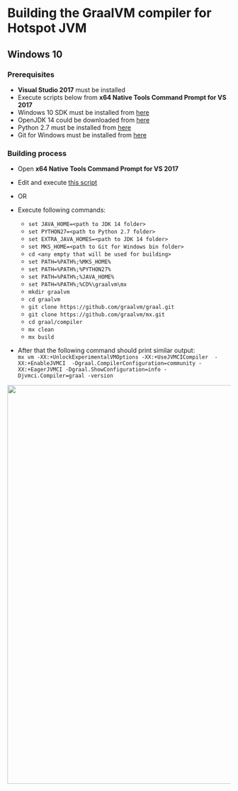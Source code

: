 # Building the GraalVM compiler for Hotspot JVM

## Windows 10

### Prerequisites
- **Visual Studio 2017** must be installed 
- Execute scripts below from **x64 Native Tools Command Prompt for VS 2017**
- Windows 10 SDK must be installed from [here](https://go.microsoft.com/fwlink/p/?linkid=2120843)
- OpenJDK 14 could be downloaded from [here](https://bell-sw.com/pages/downloads/?release=14.0.1+8)
- Python 2.7 must be installed from [here](https://www.python.org/ftp/python/2.7.18/python-2.7.18.amd64.msi)
- Git for Windows must be installed from [here](https://git-scm.com/download/win)

### Building process 
- Open **x64 Native Tools Command Prompt for VS 2017**
- Edit and execute [this script](https://github.com/dredwardhyde/graalvm-building-instructions/blob/master/graal_script.bat)
- OR
- Execute following commands:
  - ```set JAVA_HOME=<path to JDK 14 folder>```
  - ```set PYTHON27=<path to Python 2.7 folder>```
  - ```set EXTRA_JAVA_HOMES=<path to JDK 14 folder>```
  - ```set MKS_HOME=<path to Git for Windows bin folder>```
  - ```cd <any empty that will be used for building>```
  - ```set PATH=%PATH%;%MKS_HOME%```
  - ```set PATH=%PATH%;%PYTHON27%```
  - ```set PATH=%PATH%;%JAVA_HOME%```
  - ```set PATH=%PATH%;%CD%\graalvm\mx```
  - ```mkdir graalvm```
  - ```cd graalvm```
  - ```git clone https://github.com/graalvm/graal.git```
  - ```git clone https://github.com/graalvm/mx.git```
  - ```cd graal/compiler```
  - ```mx clean```
  - ```mx build```

 - After that the following command should print similar output:  
```mx vm -XX:+UnlockExperimentalVMOptions -XX:+UseJVMCICompiler  -XX:+EnableJVMCI  -Dgraal.CompilerConfiguration=community -XX:+EagerJVMCI -Dgraal.ShowConfiguration=info -Djvmci.Compiler=graal -version```  
<img src="https://raw.githubusercontent.com/dredwardhyde/graalvm-building-instructions/master/win_result.png" width="900"/>
